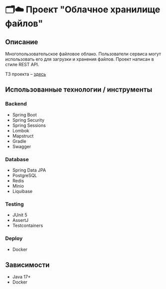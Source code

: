 # 🗂️☁️ Проект "Облачное хранилище файлов"
## Описание
Многопользовательское файловое облако. Пользователи сервиса могут использовать его для загрузки и хранения файлов. Проект написан в стиле REST API.

ТЗ проекта – [здесь](https://zhukovsd.github.io/java-backend-learning-course/projects/cloud-file-storage/)

## Использованные технологии / инструменты
### Backend
- Spring Boot
- Spring Security
- Spring Sessions
- Lombok
- Mapstruct
- Gradle
- Swagger

### Database
- Spring Data JPA
- PostgreSQL
- Redis
- Minio
- Liquibase

### Testing
- JUnit 5
- AssertJ
- Testcontainers

### Deploy
- Docker

## Зависимости
- Java 17+
- Docker


